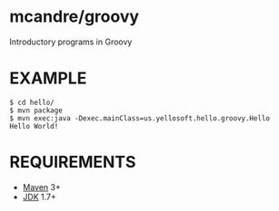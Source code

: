 # mcandre/groovy

Introductory programs in Groovy

# EXAMPLE

```
$ cd hello/
$ mvn package
$ mvn exec:java -Dexec.mainClass=us.yellosoft.hello.groovy.Hello
Hello World!
```

# REQUIREMENTS

* [Maven](http://maven.apache.org/) 3+
* [JDK](http://www.oracle.com/technetwork/java/javase/downloads/index.html) 1.7+
